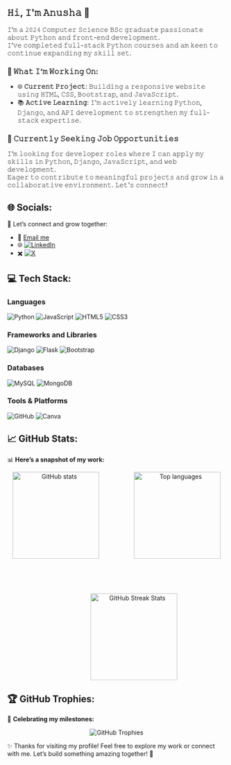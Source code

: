 ## 𝙷𝚒, 𝙸'𝚖 𝙰𝚗𝚞𝚜𝚑𝚊 👋

𝙸’𝚖 𝚊 𝟸𝟶𝟸𝟺 𝙲𝚘𝚖𝚙𝚞𝚝𝚎𝚛 𝚂𝚌𝚒𝚎𝚗𝚌𝚎 𝙱𝚂𝚌 𝚐𝚛𝚊𝚍𝚞𝚊𝚝𝚎 𝚙𝚊𝚜𝚜𝚒𝚘𝚗𝚊𝚝𝚎 𝚊𝚋𝚘𝚞𝚝 𝙿𝚢𝚝𝚑𝚘𝚗 𝚊𝚗𝚍 𝚏𝚛𝚘𝚗𝚝-𝚎𝚗𝚍 𝚍𝚎𝚟𝚎𝚕𝚘𝚙𝚖𝚎𝚗𝚝.  
𝙸’𝚟𝚎 𝚌𝚘𝚖𝚙𝚕𝚎𝚝𝚎𝚍 𝚏𝚞𝚕𝚕-𝚜𝚝𝚊𝚌𝚔 𝙿𝚢𝚝𝚑𝚘𝚗 𝚌𝚘𝚞𝚛𝚜𝚎𝚜 𝚊𝚗𝚍 𝚊𝚖 𝚔𝚎𝚎𝚗 𝚝𝚘 𝚌𝚘𝚗𝚝𝚒𝚗𝚞𝚎 𝚎𝚡𝚙𝚊𝚗𝚍𝚒𝚗𝚐 𝚖𝚢 𝚜𝚔𝚒𝚕𝚕 𝚜𝚎𝚝.

### 🔭 𝚆𝚑𝚊𝚝 𝙸’𝚖 𝚆𝚘𝚛𝚔𝚒𝚗𝚐 𝙾𝚗:
- 🌐 **𝙲𝚞𝚛𝚛𝚎𝚗𝚝 𝙿𝚛𝚘𝚓𝚎𝚌𝚝**: 𝙱𝚞𝚒𝚕𝚍𝚒𝚗𝚐 𝚊 𝚛𝚎𝚜𝚙𝚘𝚗𝚜𝚒𝚟𝚎 𝚠𝚎𝚋𝚜𝚒𝚝𝚎 𝚞𝚜𝚒𝚗𝚐 𝙷𝚃𝙼𝙻, 𝙲𝚂𝚂, 𝙱𝚘𝚘𝚝𝚜𝚝𝚛𝚊𝚙, 𝚊𝚗𝚍 𝙹𝚊𝚟𝚊𝚂𝚌𝚛𝚒𝚙𝚝.  
- 📚 **𝙰𝚌𝚝𝚒𝚟𝚎 𝙻𝚎𝚊𝚛𝚗𝚒𝚗𝚐**: 𝙸'𝚖 𝚊𝚌𝚝𝚒𝚟𝚎𝚕𝚢 𝚕𝚎𝚊𝚛𝚗𝚒𝚗𝚐 𝙿𝚢𝚝𝚑𝚘𝚗, 𝙳𝚓𝚊𝚗𝚐𝚘, 𝚊𝚗𝚍 𝙰𝙿𝙸 𝚍𝚎𝚟𝚎𝚕𝚘𝚙𝚖𝚎𝚗𝚝 𝚝𝚘 𝚜𝚝𝚛𝚎𝚗𝚐𝚝𝚑𝚎𝚗 𝚖𝚢 𝚏𝚞𝚕𝚕-𝚜𝚝𝚊𝚌𝚔 𝚎𝚡𝚙𝚎𝚛𝚝𝚒𝚜𝚎.

### 💼 **𝙲𝚞𝚛𝚛𝚎𝚗𝚝𝚕𝚢 𝚂𝚎𝚎𝚔𝚒𝚗𝚐 𝙹𝚘𝚋 𝙾𝚙𝚙𝚘𝚛𝚝𝚞𝚗𝚒𝚝𝚒𝚎𝚜**  
𝙸’𝚖 𝚕𝚘𝚘𝚔𝚒𝚗𝚐 𝚏𝚘𝚛 𝚍𝚎𝚟𝚎𝚕𝚘𝚙𝚎𝚛 𝚛𝚘𝚕𝚎𝚜 𝚠𝚑𝚎𝚛𝚎 𝙸 𝚌𝚊𝚗 𝚊𝚙𝚙𝚕𝚢 𝚖𝚢 𝚜𝚔𝚒𝚕𝚕𝚜 𝚒𝚗 𝙿𝚢𝚝𝚑𝚘𝚗, 𝙳𝚓𝚊𝚗𝚐𝚘, 𝙹𝚊𝚟𝚊𝚂𝚌𝚛𝚒𝚙𝚝, 𝚊𝚗𝚍 𝚠𝚎𝚋 𝚍𝚎𝚟𝚎𝚕𝚘𝚙𝚖𝚎𝚗𝚝.  
𝙴𝚊𝚐𝚎𝚛 𝚝𝚘 𝚌𝚘𝚗𝚝𝚛𝚒𝚋𝚞𝚝𝚎 𝚝𝚘 𝚖𝚎𝚊𝚗𝚒𝚗𝚐𝚏𝚞𝚕 𝚙𝚛𝚘𝚓𝚎𝚌𝚝𝚜 𝚊𝚗𝚍 𝚐𝚛𝚘𝚠 𝚒𝚗 𝚊 𝚌𝚘𝚕𝚕𝚊𝚋𝚘𝚛𝚊𝚝𝚒𝚟𝚎 𝚎𝚗𝚟𝚒𝚛𝚘𝚗𝚖𝚎𝚗𝚝. 𝙻𝚎𝚝'𝚜 𝚌𝚘𝚗𝚗𝚎𝚌𝚝!


## 🌐 Socials:
🌟 Let’s connect and grow together:  
- 📧   [Email me](mailto:anushaganeshan06@gmail.com)  
- 🌐   [![LinkedIn](https://img.shields.io/badge/LinkedIn-%230077B5.svg?logo=linkedin&logoColor=white)](https://www.linkedin.com/in/anusha-ganeshan123)
- ✖️   [![X](https://img.shields.io/badge/X-black.svg?logo=X&logoColor=white)](https://x.com/AnushaG1802)  


## 💻 Tech Stack:

### **Languages**  <br>
![Python](https://img.shields.io/badge/python-3670A0?style=for-the-badge&logo=python&logoColor=ffdd54)  ![JavaScript](https://img.shields.io/badge/javascript-%23323330.svg?style=for-the-badge&logo=javascript&logoColor=%23F7DF1E)  ![HTML5](https://img.shields.io/badge/html5-%23E34F26.svg?style=for-the-badge&logo=html5&logoColor=white)  ![CSS3](https://img.shields.io/badge/css3-%231572B6.svg?style=for-the-badge&logo=css3&logoColor=white)  



### **Frameworks and Libraries**  <br>
![Django](https://img.shields.io/badge/django-%23092E20.svg?style=for-the-badge&logo=django&logoColor=white)  ![Flask](https://img.shields.io/badge/flask-%23000.svg?style=for-the-badge&logo=flask&logoColor=white)  ![Bootstrap](https://img.shields.io/badge/Bootstrap-%23563D7C.svg?style=for-the-badge&logo=bootstrap&logoColor=white)  



### **Databases**  <br>
![MySQL](https://img.shields.io/badge/mysql-4479A1.svg?style=for-the-badge&logo=mysql&logoColor=white)  ![MongoDB](https://img.shields.io/badge/MongoDB-%234ea94b.svg?style=for-the-badge&logo=mongodb&logoColor=white)  



### **Tools & Platforms**  <br>
![GitHub](https://img.shields.io/badge/github-%23121011.svg?style=for-the-badge&logo=github&logoColor=white)  ![Canva](https://img.shields.io/badge/Canva-%2300C4CC.svg?style=for-the-badge&logo=Canva&logoColor=white)  


## 📈 GitHub Stats:
📊 **Here’s a snapshot of my work:**  

<div align="center">
  <div style="display: flex; flex-wrap: wrap; justify-content: center; align-items: center; gap: 80px;">
    <img height="200" src="https://github-readme-stats.vercel.app/api?username=AnushaGaneshan06&count_private=true&show_icons=true&theme=radical&rank_icon=github&border_radius=10" alt="GitHub stats"/>
    <img height="200" src="https://github-readme-stats.vercel.app/api/top-langs/?username=AnushaGaneshan06&langs_count=8&layout=compact&theme=radical&border_radius=10&size_weight=0.5&count_weight=0.5" alt="Top languages"/><br>
    <img height="200" src="https://github-readme-streak-stats.herokuapp.com/?user=AnushaGaneshan06&theme=radical&hide_border=false&border=FFFFFF&border_radius=10" alt="GitHub Streak Stats"/>
  </div>
</div>



## 🏆 GitHub Trophies:
🏅 **Celebrating my milestones:**  
<div align="center">  
  <img src="https://github-profile-trophy.vercel.app/?username=AnushaGaneshan06&theme=radical&no-frame=false&no-bg=false&margin-w=4" alt="GitHub Trophies" />  
</div>  


✨ Thanks for visiting my profile! Feel free to explore my work or connect with me. Let’s build something amazing together! 🚀  
